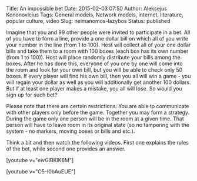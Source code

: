 Title: An impossible bet
Date: 2015-02-03 07:50
Author: Aleksejus Kononovicius
Tags: General models, Network models, internet, literature, popular culture, video
Slug: neimanomos-lazybos
Status: published

Imagine that you and 99 other people were
invited to participate in a bet. All of you have to form a line, provide
a one dollar bill on which all of you write your number in the line
(from 1 to 100). Host will collect all of your one dollar bills and take
them to a room with 100 boxes (each box has its own number (from 1 to
100)). Host will place randomly distribute your bills among the boxes.
After he has done this, everyone of you one by one will come into the
room and look for your own bill, but you will be able to check only 50
boxes. If every player will find his own bill, then you all will win a
game - you will regain your dollar as well as you will additionally get
another 100 dollars. But if at least one player makes a mistake, you all
will lose. So would you sign up for such
bet?<!--more-->

Please note that there are certain restrictions. You are able to
communicate with other players only before the game. Together you may
form a strategy. During the game only one person will be in the room at
a given time. That person will have to leave room in its original state
(so no tampering with the system - no markers, moving boxes or bills and
etc.).

Think a bit and then watch the following videos. First one explains the
rules of the bet, while second one provides an answer.

[youtube v="eivGlBKlK6M"]

[youtube v="C5-I0bAuEUE"]
